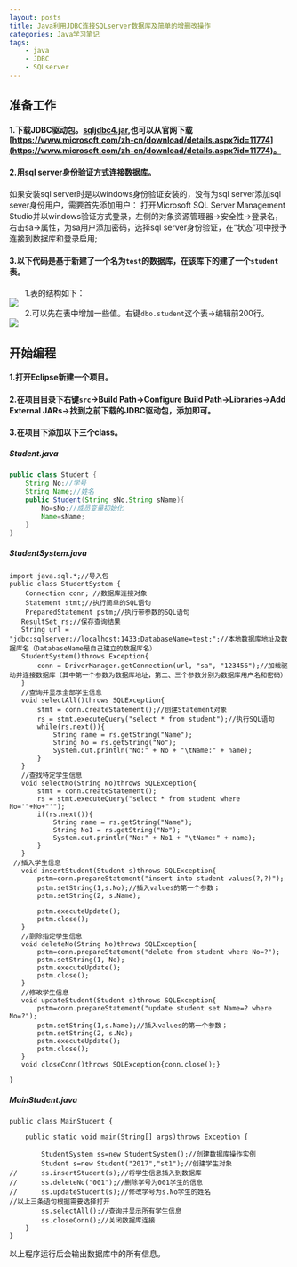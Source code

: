 ```yaml
---
layout: posts
title: Java利用JDBC连接SQLserver数据库及简单的增删改操作
categories: Java学习笔记
tags: 
    - java
    - JDBC
    - SQLserver
---
```

## 准备工作  
#### 1.下载JDBC驱动包。[sqljdbc4.jar](https://pan.baidu.com/s/1kU9JoLD),也可以从官网下载[https://www.microsoft.com/zh-cn/download/details.aspx?id=11774](https://www.microsoft.com/zh-cn/download/details.aspx?id=11774)。  
#### 2.用sql server身份验证方式连接数据库。
如果安装sql server时是以windows身份验证安装的，没有为sql server添加sql sever身份用户，需要首先添加用户：
打开Microsoft SQL Server Management Studio并以windows验证方式登录，左侧的对象资源管理器->安全性->登录名，右击sa->属性，为sa用户添加密码，选择sql server身份验证，在“状态”项中授予连接到数据库和登录启用;
#### 3.以下代码是基于新建了一个名为`test`的数据库，在该库下的建了一个`student`表。  
　　1.表的结构如下：   
![](http://onkin31ah.bkt.clouddn.com/QQ%E6%88%AA%E5%9B%BE20171229135531.jpg)   
　　2.可以先在表中增加一些值。右键`dbo.student`这个表->编辑前200行。    
![](http://onkin31ah.bkt.clouddn.com/QQ%E6%88%AA%E5%9B%BE.jpg)
## 开始编程  
#### 1.打开Eclipse新建一个项目。
<!-- more -->
#### 2.在项目目录下右键`src`->Build Path->Configure Build Path->Libraries->Add External JARs->找到之前下载的JDBC驱动包，添加即可。
#### 3.在项目下添加以下三个class。  
##### Student.java  
```java
public class Student {
	String No;//学号
	String Name;//姓名
	public Student(String sNo,String sName){
		No=sNo;//成员变量初始化
		Name=sName;
	}
}

```
##### StudentSystem.java  
```
import java.sql.*;//导入包
public class StudentSystem {
	Connection conn; //数据库连接对象
    Statement stmt;//执行简单的SQL语句
    PreparedStatement pstm;//执行带参数的SQL语句
   ResultSet rs;//保存查询结果
   String url = "jdbc:sqlserver://localhost:1433;DatabaseName=test;";//本地数据库地址及数据库名（DatabaseName是自己建立的数据库名）
   StudentSystem()throws Exception{
	   conn = DriverManager.getConnection(url, "sa", "123456");//加载驱动并连接数据库（其中第一个参数为数据库地址，第二、三个参数分别为数据库用户名和密码）
   }
   //查询并显示全部学生信息
   void selectAll()throws SQLException{
	   stmt = conn.createStatement();//创建Statement对象
	   rs = stmt.executeQuery("select * from student");//执行SQL语句
	   while(rs.next()){
           String name = rs.getString("Name");
           String No = rs.getString("No");
           System.out.println("No:" + No + "\tName:" + name);
	   }
   }
   //查找特定学生信息
   void selectNo(String No)throws SQLException{
	   stmt = conn.createStatement();
	   rs = stmt.executeQuery("select * from student where No='"+No+"'");
	   if(rs.next()){
		   String name = rs.getString("Name");
           String No1 = rs.getString("No");
           System.out.println("No:" + No1 + "\tName:" + name);
	   }
   }
 //插入学生信息
   void insertStudent(Student s)throws SQLException{
	   pstm=conn.prepareStatement("insert into student values(?,?)");
	   pstm.setString(1,s.No);//插入values的第一个参数；
	   pstm.setString(2, s.Name);
	   
	   pstm.executeUpdate();
	   pstm.close();
   }
   //删除指定学生信息
   void deleteNo(String No)throws SQLException{
	   pstm=conn.prepareStatement("delete from student where No=?");
	   pstm.setString(1, No);
	   pstm.executeUpdate();
	   pstm.close();
   }
   //修改学生信息
   void updateStudent(Student s)throws SQLException{
	   pstm=conn.prepareStatement("update student set Name=? where No=?");
	   pstm.setString(1,s.Name);//插入values的第一个参数；
	   pstm.setString(2, s.No);
	   pstm.executeUpdate();
	   pstm.close();
   }
   void closeConn()throws SQLException{conn.close();}
  
}

```
##### MainStudent.java  
```
public class MainStudent {

	public static void main(String[] args)throws Exception {
		
		StudentSystem ss=new StudentSystem();//创建数据库操作实例
		Student s=new Student("2017","st1");//创建学生对象
//		ss.insertStudent(s);//将学生信息插入到数据库
//		ss.deleteNo("001");//删除学号为001学生的信息
//		ss.updateStudent(s);//修改学号为s.No学生的姓名
//以上三条语句根据需要选择打开
		ss.selectAll();//查询并显示所有学生信息
		ss.closeConn();//关闭数据库连接
	}
}

```
以上程序运行后会输出数据库中的所有信息。